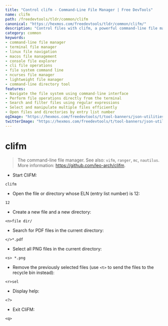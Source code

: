 ```yaml
---
title: "Control clifm - Command-Line File Manager | Free DevTools"
name: clifm
path: /freedevtools/tldr/common/clifm
canonical: "https://hexmos.com/freedevtools/tldr/common/clifm/"
description: "Control files with clifm, a powerful command-line file manager for navigating and manipulating files on Linux, macOS, and other platforms. Free online tool, no registration required."
category: common
keywords:
- command-line file manager
- terminal file manager
- linux file navigation
- macos file management
- console file explorer
- cli file operations
- file system command line
- ncurses file manager
- lightweight file manager
- command-line directory tool
features:
- Navigate the file system using command-line interface
- Perform file operations directly from the terminal
- Search and filter files using regular expressions
- Select and manipulate multiple files efficiently
- Open files and directories by entry list number
ogImage: "https://hexmos.com/freedevtools/t/tool-banners/json-utilities-banner.png"
twitterImage: "https://hexmos.com/freedevtools/t/tool-banners/json-utilities-banner.png"
---
```


# clifm

> The command-line file manager.
> See also: `vifm`, `ranger`, `mc`, `nautilus`.
> More information: <https://github.com/leo-arch/clifm>.

- Start CliFM:

`clifm`

- Open the file or directory whose ELN (entry list number) is 12:

`12`

- Create a new file and a new directory:

`<n>file dir/`

- Search for PDF files in the current directory:

`</>*.pdf`

- Select all PNG files in the current directory:

`<s> *.png`

- Remove the previously selected files (use `<t>` to send the files to the recycle bin instead):

`<r>sel`

- Display help:

`<?>`

- Exit CliFM:

`<q>`
